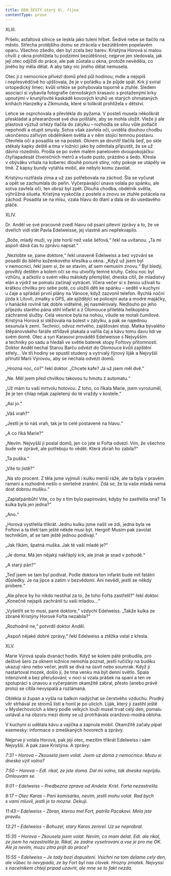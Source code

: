 ```yaml
---
title: DEN ŠESTÝ úterý 6\. října
contentType: prose
---
```


<section>

XLIII.

</section>

<section>

Pršelo, asfaltová silnice se leskla jako tulení hřbet. Šedivé nebe se tlačilo na město. Střecha protějšího domu se ztrácela v bezútěšném popelavém oparu. Všechno zšedlo, den byl zcela bez barev. Kristýna Horová si malou chvíli z okna prohlížela tu podzimní bezútěšnost; nejprve jen sledovala, jak její otec odjíždí do práce, ale pak zůstala u okna, protože nevěděla, co jiného by měla dělat. A aby taky nic jiného dělat nemusela.

Otec ji z nemocnice přivezl domů před půl hodinou; mdle a nejspíš i nepřesvědčivě ho ujišťovala, že je v pořádku a že půjde spát. Krk jí svíral ortopedický límec; kvůli ortéze se pohybovala toporně a ztuhle. Sledem asociací si vybavila fotografie černošských krasavic s protaženými krky upnutými v krunýřovité kaskádě kovových kruhů ve starých ohmataných knihách Hanzelky a Zikmunda, které si tolikrát prohlížela v dětství.

Lehce se osprchovala a převlékla do pyžama. V posteli musela několikrát přeskládat a přearanžovat své dva polštáře, aby se mohla uložit. Vleže ji ale plastová výztuž ortézy tlačila do zátylku – rozhodla se silou vůle potlačit nepohodlí a otupit smysly. Sotva však zavřela oči, uviděla dlouhou chodbu ukončenou zářivým obdélníkem světla a v něm stojící temnou postavu. Otevřela oči a posadila se na posteli. Oknem se dovnitř tlačila šeď, po skle stékaly kapky deště a tma v ložnici jako by odmítala připustit, že se už dávno rozednilo. Prošla se po svém malém panelovém dvoupokojáčku: čtyřiapadesát čtverečních metrů a všude pusto, prázdno a šedo. Křesla v obýváku vrhala na koberec dlouhé ponuré stíny, rohy pokoje se utápěly ve tmě. Z kapsy bundy vytáhla mobil, ale nebylo komu zavolat.

Kristýnu roztřásla zima a už zas potřebovala na záchod. Šla se vyčurat a opět se zachumlala do peřin. Vyčerpávající únava volala po spánku, ale sotva zavřela oči, ten obraz byl zpět. Dlouhá chodba, obdélník světla, výhrůžná silueta. Kristýna vyskočila z postele a znovu se ztuhle potácela na záchod. Posadila se na mísu, vzala hlavu do dlaní a dala se do usedavého pláče.

XLIV.

</section>

<section>

Dr. Anděl ve své pracovně zvedl hlavu od psaní pitevní zprávy a to, že ve dveřích vidí stát Pavla Edelweisse, jej vlastně ani nepřekvapilo.

„Bože, mladý muži, vy jste horší než vaše šéfová,“ řekl na uvítanou. „Ta mi aspoň dává čas tu zprávu napsat.“

„Nezlobte se, pane doktore,“ řekl unaveně Edelweiss a bez vyzvání se posadil do bílého koženkového křesílka u okna. „Když už jsem byl v nemocnici, řekl jsem si, že se stavím, ať sem nemusím znovu.“ Byl bledý, provlhlý deštěm a kolem očí se mu utvořily temné kruhy. Celou noc byl vzhůru, a ačkoliv o svém věku málokdy přemýšlel, dneska cítil, že mladistvý elán a výdrž se pomalu začínají vytrácet. Včera večer si s ženou užívali tu krátkou chvilku pro sebe poté, co uložili děti ke spánku – seděli v kuchyni u čaje a spřádali první plány na Vánoce, když zazvonil telefon. Rychlá noční jízda k Litovli, zmatky s GPS, ale sjíždějící se policejní auta a modré majáčky, v hanácké rovině tak dobře viditelné, jej nasměrovaly. Nedlouho po jeho příjezdu starého pána stihl infarkt a z Olomouce přiletěla helikoptéra záchranné služby. Celá vesnice byla na nohou, všude se motali čumilové. Kristýna Horová si stěžovala na bolest v zátylku, a pak se najednou sesunula k zemi. Technici, odvoz mrtvého, zajišťování stop. Matka bývalého štěpánovského faráře střídavě plakala a vařila čaj a kávu tomu davu lidí ve svém domě. Otec a syn Karasovi prováděli Edelweisse s Nejvyšším a techniky po sadu a hledali ve světle baterek stopy Fořtovy přítomnosti. Doktor Anděl nechal Starou Barču odvézt do Olomouce kvůli zajištění střely… Ve tři hodiny se spustil studený a vytrvalý říjnový liják a Nejvyšší přinutil Marii Výrovou, aby se nechala odvézt domů.

„Hrozná noc, co?“ řekl doktor. „Chcete kafe? Já už jsem měl dvě.“

„Ne. Měl jsem před chvilkou takovou tu hmotu z automatu.“

„Už mám tu vaši mrtvolu hotovou. Z toho, co říkala Marie, jsem vyrozuměl, že je ten chlap nějak zapletený do té vraždy v kostele.“

„Asi jo.“

„Váš vrah?“

„Jestli je to náš vrah, tak je to celé postavené na hlavu.“

„A co říká Marie?“

„Nevím. Nejvyšší ji poslal domů, jen co jste si Fořta odvezl. Vím, že všechno bude ve zprávě, ale potřebuju to vědět. Která zbraň ho zabila?“

„Ta puška.“

„Víte to jistě?“

„Na sto procent. Z těla jsme vyjmuli i kulku menší ráže, ale ta byla v pravém rameni a rozhodně nešlo o smrtelné zranění. Zdá se, že ta vaše mladá nemá dost dobrou mušku.“

„Zaplaťpánbůh! Víte, co by s tím bylo papírování, kdyby ho zastřelila ona? Ta kulka byla jen jedna?“

„Ano.“

„Horová vystřelila třikrát. Jednu kulku jsme našli ve zdi, jedna byla ve Fořtovi a ta třetí tam ještě někde musí být. Hergot! Musím pak zavolat technikům, ať se tam ještě jednou podívají.“

„Jak říkám, špatná muška. Jak té vaší mladé je?“

„Je doma. Má jen nějaký nakřáplý krk, ale jinak je snad v pohodě.“

„A starý pán?“

„Teď jsem se tam byl podívat. Podle doktora ten infarkt bude mít fatální důsledky. Je na jipce a zatím v bezvědomí. Ani nevědí, jestli se někdy probere.“

„Ale přece by ho nikdo nestíhal za to, že toho Fořta zastřelil?“ řekl doktor. „Konečně nejspíš zachránil tu vaši mladou…“

„Vyšetřit se to musí, pane doktore,“ vzdychl Edelweiss. „Takže kulka ze zbraně Kristýny Horové Fořta nezabila?“

„Rozhodně ne,“ potvrdil doktor Anděl.

„Aspoň nějaké dobré zprávy,“ řekl Edelweiss a ztěžka vstal z křesla.

XLV.

</section>

<section>

Marie Výrová spala dvanáct hodin. Když se kolem páté probudila, pro deštivé šero za oknem ložnice nemohla poznat, jestli ručičky na budíku ukazují ráno nebo večer, jestli se dívá na úsvit nebo soumrak. Když jí nastartoval mozek, došlo jí, že tma venku má být denní světlo. Spala intenzivně a bez přerušování; v noci si vzala prášek na spaní a ten ve spolupráci s únavou a vyčerpáním okamžitě zabral, přesto (anebo právě proto) se cítila nevyspalá a rozlámaná.

Oblékla si župan a vyšla na balkon nadýchat se čerstvého vzduchu. Prudký vítr strhával ze stromů listí a honil je po ulicích. Liják, který ji zastihl ještě v Myslechovicích a který podle velkých louží musel trvat celý den, pomalu ustával a na obzoru mezi domy se už protrhávala oranžovo-modrá obloha.

V kuchyni si udělala kávu a vajíčka a zapnula mobil. Okamžitě začaly pípat esemesky: informace o zmeškaných hovorech a zprávy.

Nejprve jí volala Horová, pak její otec, mezitím třikrát Edelweiss i sám Nejvyšší. A pak zase Kristýna. A zprávy:

_7:31 – Horova – Zkousela jsem volat. Jsem uz doma z nemocnice. Muzu si dneska vzit volno?_

_7:50 – Horova – Edl. rikal, ze jste doma. Dal mi volno, tak dneska neprijdu. Omlouvam se._

_9:01 – Edelweiss – Predbezna zprava od Andela: Krist. Forta nezastrelila._

_9:17 – Otec Karas – Pani komisarko, nevim, jestli mohu volat. Rad bych s vami mluvil, jestli je to mozne. Dekuji._

_11:43 – Edelweiss – Zbran, kterou mel Fort, patrila Pacakovi. Mela jste pravdu._

_13:21 – Edelweiss – Bohuzel, stary Karas zemrel. Uz se neprobral._

_15:35 – Horova – Zkousela jsem volat. Nevim, co mam delat. Edl. ale rikal, ze jsem ho nezastrelila ja. Rikal, ze zadne vysetrovani a vse je pro me OK. Ale ja nevim, muzu zitra prijit do prace?_

_15:55 – Edelweiss – Je tady bozi dopusteni. Vsichni na tom delame cely den, ale vůbec to nevypada, ze by Fort byl nas clovek. Hrozny zmatek. Nejvyssi s nacelnikem chteji pripad uzavrit, ale mne se to fakt nezda._

</section>
